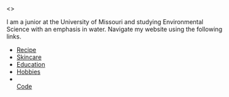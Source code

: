 <!DOCTYPE html>
<html>

<head>
    <title>Final Home Page</title>
    <meta charset="utf-8>
    <meta name="viewport" content="width=device-width initial-scale=1 shrink-to-fit=no">
    <link rel="stylesheet" type="text/css" href="style.css">
    <link rel="icon" href="favicon(6).ic">
    <link href="https://fonts.googleapis.com/css2?family=Quintessential&display=swap" rel="stylesheet">
    <link href="https://fonts.googleapis.com/css2?family=Noto+Sans+KR:wght@100;300;400;500;700;900&display=swap"
        rel="stylesheet">
    <link href="https://fonts.googleapis.com/css?family=Open+Sans" rel="stylesheet" type="text/css">
     <link rel="stylesheet" href="https://cdnjs.cloudflare.com/ajax/libs/font-awesome/4.7.0/css/font-awesome.min.css">
     
</head>

<>
<body>
    <link rel="stylesheet" href="https://use.fontawesome.com/releases/v5.8.2/css/all.css"
        integrity="sha384-oS3vJWv+0UjzBfQzYUhtDYW+Pj2yciDJxpsK1OYPAYjqT085Qq/1cq5FLXAZQ7Ay" crossorigin="anonymous">
    <div class="topnav" id="myTopnav">
        <p>
            I am a junior at the University of Missouri and studying Environmental Science with an emphasis in water. Navigate my website using the following links.
        </p> 
        <ul>
            <li><a href="#recipe" class="active">Recipe</a></li>
            <li><a href="#skincare">Skincare</a></li>
            <li><a href="#education">Education</a></li>
            <li><a href="#hobbies">Hobbies</a></li>
            <li><a href="javascript:void(0);" class="icon" onclick="myFunction()"></li>Code
              <i class="fa fa-bars"></i>
        </a></ul>
    </div>


